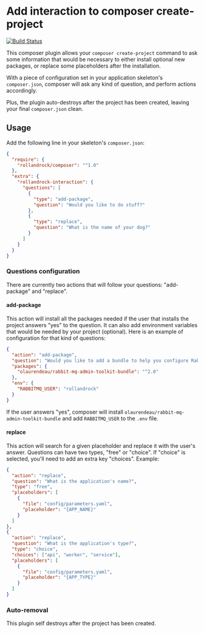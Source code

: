 # Add interaction to composer create-project

[![Build Status](https://travis-ci.org/pierrerolland/composer-interaction.svg?branch=master)](https://travis-ci.org/pierrerolland/composer-interaction)

This composer plugin allows your `composer create-project` command to ask some information that would be necessary to either install optional new packages, or replace some placeholders after the installation.

With a piece of configuration set in your application skeleton's `composer.json`, composer will ask any kind of question, and perform actions accordingly.

Plus, the plugin auto-destroys after the project has been created, leaving your final `composer.json` clean.

## Usage

Add the following line in your skeleton's `composer.json`:

```json
{
  "require": {
    "rollandrock/composer": "^1.0"
  },
  "extra": {
    "rollandrock-interaction": {
      "questions": [
        {
          "type": "add-package",
          "question": "Would you like to do stuff?"
        },
        {
          "type": "replace",
          "question": "What is the name of your dog?"
        }
      ]
    }
  }
}
```

### Questions configuration

There are currently two actions that will follow your questions: "add-package" and "replace".

#### add-package

This action will install all the packages needed if the user that installs the project answers "yes" to the question. It can also add environment variables that would be needed by your project (optional). Here is an example of configuration for that kind of questions:

```json
{
  "action": "add-package",
  "question": "Would you like to add a bundle to help you configure RabbitMQ vhosts?",
  "packages": {
    "olaurendeau/rabbit-mq-admin-toolkit-bundle": "^2.0"
  },
  "env": {
    "RABBITMQ_USER": "rollandrock"
  }
}
```

If the user answers "yes", composer will install `olaurendeau/rabbit-mq-admin-toolkit-bundle` and add `RABBITMQ_USER` to the `.env` file.

#### replace

This action will search for a given placeholder and replace it with the user's answer. Questions can have two types, "free" or "choice". If "choice" is selected, you'll need to add an extra key "choices". Example:

```json
{
  "action": "replace",
  "question": "What is the application's name?",
  "type": "free",
  "placeholders": [
    {
      "file": "config/parameters.yaml",
      "placeholder": "{APP_NAME}"
    }
  ]
},
{
  "action": "replace",
  "question": "What is the application's type?",
  "type": "choice",
  "choices": ["api", "worker", "service"],
  "placeholders": [
    {
      "file": "config/parameters.yaml",
      "placeholder": "{APP_TYPE}"
    }
  ]
}
```

### Auto-removal

This plugin self destroys after the project has been created.
